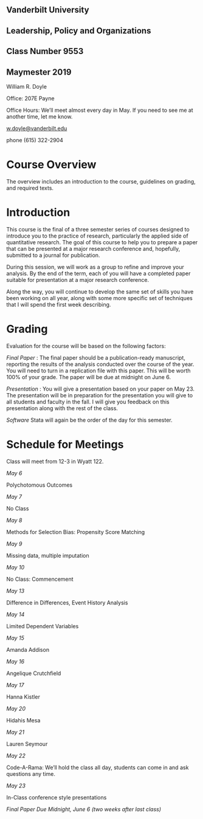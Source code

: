 ## Vanderbilt University
## Leadership, Policy and Organizations
## Class Number 9553
## Maymester 2019


William R. Doyle

Office: 207E Payne

Office Hours: We’ll meet almost every day in May. If you need to see me at another time, let me know.

w.doyle@vanderbilt.edu

phone (615) 322-2904

# Course Overview
The overview includes an introduction to the course, guidelines on grading, and required texts.

# Introduction
This course is the final of a three semester series of courses designed to introduce you to the practice of research, particularly the applied side of quantitative research. The goal of this course to help you to prepare a paper that can be presented at a major research conference and, hopefully, submitted to a journal for publication.

During this session, we will work as a group to refine and improve your analysis. By the end of the term, each of you will have a completed paper suitable for presentation at a major research conference.

Along the way, you will continue to develop the same set of skills you have been working on all year, along with some more specific set of techniques that I will spend the first week describing.

# Grading
Evaluation for the course will be based on the following factors:

 *Final Paper* : The final paper should be a publication-ready manuscript, reporting the results of the analysis conducted over the course of the year. You will need to turn in a replication file with this paper. This will be worth 100% of your grade. The paper will be due at midnight on June 6.

*Presentation* : You will give a presentation based on your paper on May 23. The presentation will be in preparation for the presentation you will give to all students and faculty in the fall. I will give you feedback on this presentation along with the rest of the class.

*Software*
Stata will again be the order of the day for this semester.

# Schedule for Meetings
Class will meet from 12-3 in Wyatt 122.

*May 6*

Polychotomous Outcomes

*May 7*

No Class

*May 8*

Methods for Selection Bias: Propensity Score Matching

*May 9*

Missing data, multiple imputation

*May 10*

No Class: Commencement

*May 13*

Difference in Differences, Event History Analysis

*May 14*

Limited Dependent Variables

*May 15*

Amanda Addison

*May 16*

Angelique Crutchfield

*May 17*

Hanna Kistler

*May 20*

Hidahis Mesa

*May 21*

Lauren Seymour

*May 22*

Code-A-Rama: We’ll hold the class all day, students can come in and ask questions any time.

*May 23*

In-Class conference style presentations

*Final Paper Due Midnight, June 6 (two weeks after last class)*
